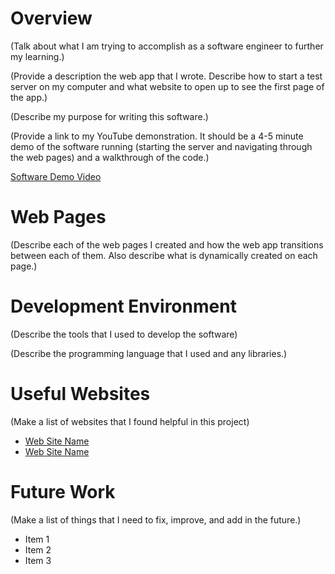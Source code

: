 # Overview

(Talk about what I am trying to accomplish as a software engineer to further my learning.)

(Provide a description the web app that I wrote. Describe how to start a test server on my computer and what website to open up to see the first page of the app.)

(Describe my purpose for writing this software.)

(Provide a link to my YouTube demonstration.  It should be a 4-5 minute demo of the software running (starting the server and navigating through the web pages) and a walkthrough of the code.)

[Software Demo Video](http://youtube.link.goes.here)

# Web Pages

(Describe each of the web pages I created and how the web app transitions between each of them.  Also describe what is dynamically created on each page.)

# Development Environment

(Describe the tools that I used to develop the software)

(Describe the programming language that I used and any libraries.)

# Useful Websites

(Make a list of websites that I found helpful in this project)
* [Web Site Name](http://url.link.goes.here)
* [Web Site Name](http://url.link.goes.here)

# Future Work

(Make a list of things that I need to fix, improve, and add in the future.)
* Item 1
* Item 2
* Item 3